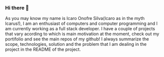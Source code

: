 ### Hi there 👋
As you may know my name is Icaro Onofre Silva(Icaro as in the myth Icarus!), 
I am an enthusiast of computers and computer programming and I am currently working as 
a full stack developer. I have a couple of projects that vary acording to which is 
main motivation at the moment, check out my portifolio and see the main repos of my github!
I always summarize the scope, technologies, solution and the problem that I am dealing in the
project in the README of the project.
<!--
**icaro-onofre/icaro-onofre** is a ✨ _special_ ✨ repository because its `README.md` (this file) appears on your GitHub profile.

Here are some ideas to get you started:

- 🔭 I’m currently working on ...
- 🌱 I’m currently learning ...
- 👯 I’m looking to collaborate on ...
- 🤔 I’m looking for help with ...
- 💬 Ask me about ...
- 📫 How to reach me: ...
- 😄 Pronouns: ...
- ⚡ Fun fact: ...
-->
